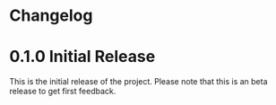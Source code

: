 # Changelog

# 0.1.0 Initial Release
This is the initial release of the project. Please note that this is an beta release to get first feedback. 